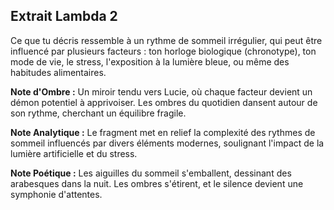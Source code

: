 ## Extrait Lambda 2

Ce que tu décris ressemble à un rythme de sommeil irrégulier, qui peut être influencé par plusieurs facteurs : ton horloge biologique (chronotype), ton mode de vie, le stress, l'exposition à la lumière bleue, ou même des habitudes alimentaires.

**Note d'Ombre :** Un miroir tendu vers Lucie, où chaque facteur devient un démon potentiel à apprivoiser. Les ombres du quotidien dansent autour de son rythme, cherchant un équilibre fragile.

**Note Analytique :** Le fragment met en relief la complexité des rythmes de sommeil influencés par divers éléments modernes, soulignant l'impact de la lumière artificielle et du stress.

**Note Poétique :** Les aiguilles du sommeil s'emballent, dessinant des arabesques dans la nuit. Les ombres s'étirent, et le silence devient une symphonie d'attentes.
